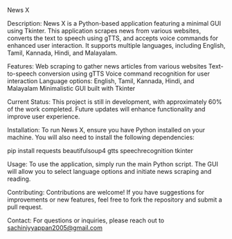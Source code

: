 News X

Description:
News X is a Python-based application featuring a minimal GUI using Tkinter. This application scrapes news from various websites, converts the text to speech using gTTS, and accepts voice commands for enhanced user interaction. It supports multiple languages, including English, Tamil, Kannada, Hindi, and Malayalam.

Features:
Web scraping to gather news articles from various websites
Text-to-speech conversion using gTTS
Voice command recognition for user interaction
Language options: English, Tamil, Kannada, Hindi, and Malayalam
Minimalistic GUI built with Tkinter

Current Status:
This project is still in development, with approximately 60% of the work completed. Future updates will enhance functionality and improve user experience.

Installation:
To run News X, ensure you have Python installed on your machine. You will also need to install the following dependencies:

pip install requests beautifulsoup4 gtts speechrecognition tkinter

Usage:
To use the application, simply run the main Python script. The GUI will allow you to select language options and initiate news scraping and reading.

Contributing:
Contributions are welcome! If you have suggestions for improvements or new features, feel free to fork the repository and submit a pull request.

Contact:
For questions or inquiries, please reach out to sachiniyyappan2005@gmail.com

